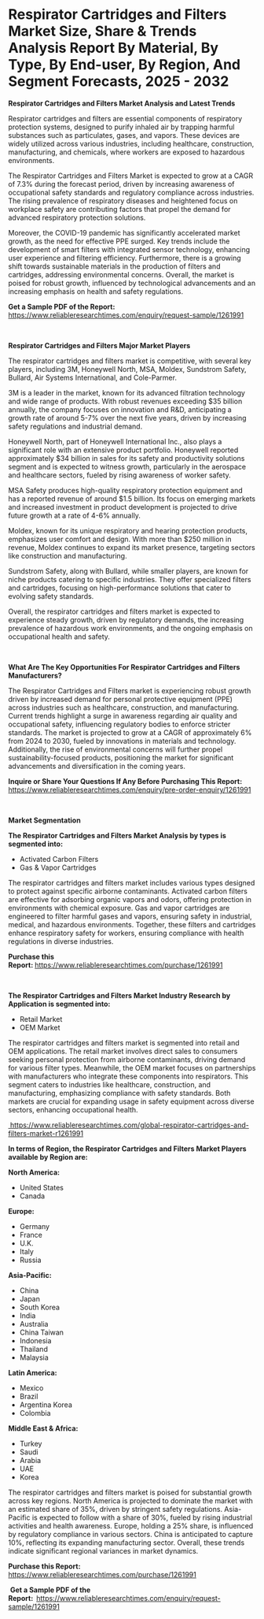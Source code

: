 <p><h1>Respirator Cartridges and Filters Market Size, Share & Trends Analysis Report By Material, By Type, By End-user, By Region, And Segment Forecasts, 2025 - 2032</h1></p><p><strong>Respirator Cartridges and Filters Market Analysis and Latest Trends</strong></p>
<p><p>Respirator cartridges and filters are essential components of respiratory protection systems, designed to purify inhaled air by trapping harmful substances such as particulates, gases, and vapors. These devices are widely utilized across various industries, including healthcare, construction, manufacturing, and chemicals, where workers are exposed to hazardous environments.</p><p>The Respirator Cartridges and Filters Market is expected to grow at a CAGR of 7.3% during the forecast period, driven by increasing awareness of occupational safety standards and regulatory compliance across industries. The rising prevalence of respiratory diseases and heightened focus on workplace safety are contributing factors that propel the demand for advanced respiratory protection solutions. </p><p>Moreover, the COVID-19 pandemic has significantly accelerated market growth, as the need for effective PPE surged. Key trends include the development of smart filters with integrated sensor technology, enhancing user experience and filtering efficiency. Furthermore, there is a growing shift towards sustainable materials in the production of filters and cartridges, addressing environmental concerns. Overall, the market is poised for robust growth, influenced by technological advancements and an increasing emphasis on health and safety regulations.</p></p>
<p><strong>Get a Sample PDF of the Report:&nbsp;</strong> <a href="https://www.reliableresearchtimes.com/enquiry/request-sample/1261991?utm_campaign=3543&utm_medium=2&utm_source=Github&utm_content=ia&utm_term=13042025&utm_id=respirator-cartridges-and-filters">https://www.reliableresearchtimes.com/enquiry/request-sample/1261991</a></p>
<p>&nbsp;</p>
<p><strong>Respirator Cartridges and Filters Major Market Players</strong></p>
<p><p>The respirator cartridges and filters market is competitive, with several key players, including 3M, Honeywell North, MSA, Moldex, Sundstrom Safety, Bullard, Air Systems International, and Cole-Parmer. </p><p>3M is a leader in the market, known for its advanced filtration technology and wide range of products. With robust revenues exceeding $35 billion annually, the company focuses on innovation and R&D, anticipating a growth rate of around 5-7% over the next five years, driven by increasing safety regulations and industrial demand.</p><p>Honeywell North, part of Honeywell International Inc., also plays a significant role with an extensive product portfolio. Honeywell reported approximately $34 billion in sales for its safety and productivity solutions segment and is expected to witness growth, particularly in the aerospace and healthcare sectors, fueled by rising awareness of worker safety.</p><p>MSA Safety produces high-quality respiratory protection equipment and has a reported revenue of around $1.5 billion. Its focus on emerging markets and increased investment in product development is projected to drive future growth at a rate of 4-6% annually.</p><p>Moldex, known for its unique respiratory and hearing protection products, emphasizes user comfort and design. With more than $250 million in revenue, Moldex continues to expand its market presence, targeting sectors like construction and manufacturing.</p><p>Sundstrom Safety, along with Bullard, while smaller players, are known for niche products catering to specific industries. They offer specialized filters and cartridges, focusing on high-performance solutions that cater to evolving safety standards.</p><p>Overall, the respirator cartridges and filters market is expected to experience steady growth, driven by regulatory demands, the increasing prevalence of hazardous work environments, and the ongoing emphasis on occupational health and safety.</p></p>
<p>&nbsp;</p>
<p><strong>What Are The Key Opportunities For Respirator Cartridges and Filters Manufacturers?</strong></p>
<p><p>The Respirator Cartridges and Filters market is experiencing robust growth driven by increased demand for personal protective equipment (PPE) across industries such as healthcare, construction, and manufacturing. Current trends highlight a surge in awareness regarding air quality and occupational safety, influencing regulatory bodies to enforce stricter standards. The market is projected to grow at a CAGR of approximately 6% from 2024 to 2030, fueled by innovations in materials and technology. Additionally, the rise of environmental concerns will further propel sustainability-focused products, positioning the market for significant advancements and diversification in the coming years.</p></p>
<p><strong>Inquire or Share Your Questions If Any Before Purchasing This Report:</strong> <a href="https://www.reliableresearchtimes.com/enquiry/pre-order-enquiry/1261991?utm_campaign=3543&utm_medium=2&utm_source=Github&utm_content=ia&utm_term=13042025&utm_id=respirator-cartridges-and-filters">https://www.reliableresearchtimes.com/enquiry/pre-order-enquiry/1261991</a></p>
<p>&nbsp;</p>
<p><strong>Market Segmentation</strong></p>
<p><strong>The Respirator Cartridges and Filters Market Analysis by types is segmented into:</strong></p>
<p><ul><li>Activated Carbon Filters</li><li>Gas & Vapor Cartridges</li></ul></p>
<p><p>The respirator cartridges and filters market includes various types designed to protect against specific airborne contaminants. Activated carbon filters are effective for adsorbing organic vapors and odors, offering protection in environments with chemical exposure. Gas and vapor cartridges are engineered to filter harmful gases and vapors, ensuring safety in industrial, medical, and hazardous environments. Together, these filters and cartridges enhance respiratory safety for workers, ensuring compliance with health regulations in diverse industries.</p></p>
<p><strong>Purchase this Report:&nbsp;</strong><a href="https://www.reliableresearchtimes.com/purchase/1261991?utm_campaign=3543&utm_medium=2&utm_source=Github&utm_content=ia&utm_term=13042025&utm_id=respirator-cartridges-and-filters">https://www.reliableresearchtimes.com/purchase/1261991</a></p>
<p>&nbsp;</p>
<p><strong>The Respirator Cartridges and Filters Market Industry Research by Application is segmented into:</strong></p>
<p><ul><li>Retail Market</li><li>OEM Market</li></ul></p>
<p><p>The respirator cartridges and filters market is segmented into retail and OEM applications. The retail market involves direct sales to consumers seeking personal protection from airborne contaminants, driving demand for various filter types. Meanwhile, the OEM market focuses on partnerships with manufacturers who integrate these components into respirators. This segment caters to industries like healthcare, construction, and manufacturing, emphasizing compliance with safety standards. Both markets are crucial for expanding usage in safety equipment across diverse sectors, enhancing occupational health.</p></p>
<p><a href="https://www.reliableresearchtimes.com/global-respirator-cartridges-and-filters-market-r1261991?utm_campaign=3543&utm_medium=2&utm_source=Github&utm_content=ia&utm_term=13042025&utm_id=respirator-cartridges-and-filters">&nbsp;https://www.reliableresearchtimes.com/global-respirator-cartridges-and-filters-market-r1261991</a></p>
<p><strong>In terms of Region, the Respirator Cartridges and Filters Market Players available by Region are:</strong></p>
<p>
    <p> <strong> North America: </strong>
        <ul>
            <li>United States</li>
            <li>Canada</li>
        </ul>
        </p> 
    <p> <strong> Europe: </strong>
        <ul>
            <li>Germany</li>
            <li>France</li>
            <li>U.K.</li>
            <li>Italy</li>
            <li>Russia</li>
        </ul>
        </p> 
    <p> <strong> Asia-Pacific: </strong>
        <ul>
            <li>China</li>
            <li>Japan</li>
            <li>South Korea</li>
            <li>India</li>
            <li>Australia</li>
            <li>China Taiwan</li>
            <li>Indonesia</li>
            <li>Thailand</li>
            <li>Malaysia</li>
        </ul>
        </p> 
    <p> <strong> Latin America: </strong>
        <ul>
            <li>Mexico</li>
            <li>Brazil</li>
            <li>Argentina Korea</li>
            <li>Colombia</li>
        </ul>
        </p> 
    <p> <strong> Middle East & Africa: </strong>
        <ul>
            <li>Turkey</li>
            <li>Saudi</li>
            <li>Arabia</li>
            <li>UAE</li>
            <li>Korea</li>
        </ul>
    </p>
    </p>
<p><p>The respirator cartridges and filters market is poised for substantial growth across key regions. North America is projected to dominate the market with an estimated share of 35%, driven by stringent safety regulations. Asia-Pacific is expected to follow with a share of 30%, fueled by rising industrial activities and health awareness. Europe, holding a 25% share, is influenced by regulatory compliance in various sectors. China is anticipated to capture 10%, reflecting its expanding manufacturing sector. Overall, these trends indicate significant regional variances in market dynamics.</p></p>
<p><strong>Purchase this Report: </strong><a href="https://www.reliableresearchtimes.com/purchase/1261991?utm_campaign=3543&utm_medium=2&utm_source=Github&utm_content=ia&utm_term=13042025&utm_id=respirator-cartridges-and-filters">https://www.reliableresearchtimes.com/purchase/1261991</a></p>
<p>&nbsp;<strong>Get a Sample PDF of the Report:&nbsp;&nbsp;</strong><a href="https://www.reliableresearchtimes.com/enquiry/request-sample/1261991?utm_campaign=3543&utm_medium=2&utm_source=Github&utm_content=ia&utm_term=13042025&utm_id=respirator-cartridges-and-filters">https://www.reliableresearchtimes.com/enquiry/request-sample/1261991</a></p>
<p><strong></strong></p>
<p><p></p><p></p><p></p></p>